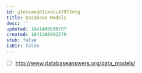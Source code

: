 ```yaml
---
id: g1exvaeq81zxdci47973mtg
title: Database Models
desc: ''
updated: 1641409699707
created: 1641168992579
stub: false
isDir: false
---
```



- [ ] <http://www.databaseanswers.org/data_models/>
